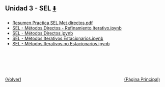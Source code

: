 
<html>
<body>
<h2>Unidad 3 - SEL <a href="https://downgit.github.io/#/home?url=https://github.com/Apuntes-FIUBA/Apuntes-Electronica/tree/main/95 - Computación/9504 - Analisis Numerico I/Comision Schwarz-Sosa/Clases Practica/Unidad 3 - SEL" style="font-size:20px">  ⬇️ </a></h2>
<ul>
    <li><a href="Resumen Practica SEL Met directos.pdf">Resumen Practica SEL Met directos.pdf</a></li>
    <li><a href="SEL - Métodos Directos - Refinamiento Iterativo.ipynb">SEL - Métodos Directos - Refinamiento Iterativo.ipynb</a></li>
    <li><a href="SEL - Métodos Directos.ipynb">SEL - Métodos Directos.ipynb</a></li>
    <li><a href="SEL - Métodos Iterativos Estacionarios.ipynb">SEL - Métodos Iterativos Estacionarios.ipynb</a></li>
    <li><a href="SEL - Métodos Iterativos no Estacionarios.ipynb">SEL - Métodos Iterativos no Estacionarios.ipynb</a></li>
</ul>
</body>
</html>








<br><br><br><br><br><a href="../" style="float: left">(Volver)</a> <a href="https://apuntes-fiuba.github.io/Apuntes-Electronica" style="float: right">(Página Principal)</a>
